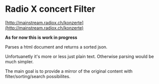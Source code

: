 # Radio X concert Filter
[http://mainstream.radiox.ch/konzerte](http://mainstream.radiox.ch/konzerte)

**As for now this is work in progress**

Parses a html document and returns a sorted json.

Unfortuanetly it's more or less just plain text. Otherwise parsing would be much simpler.

The main goal is to provide a mirror of the original content with filter/sorting/search possibilites.


